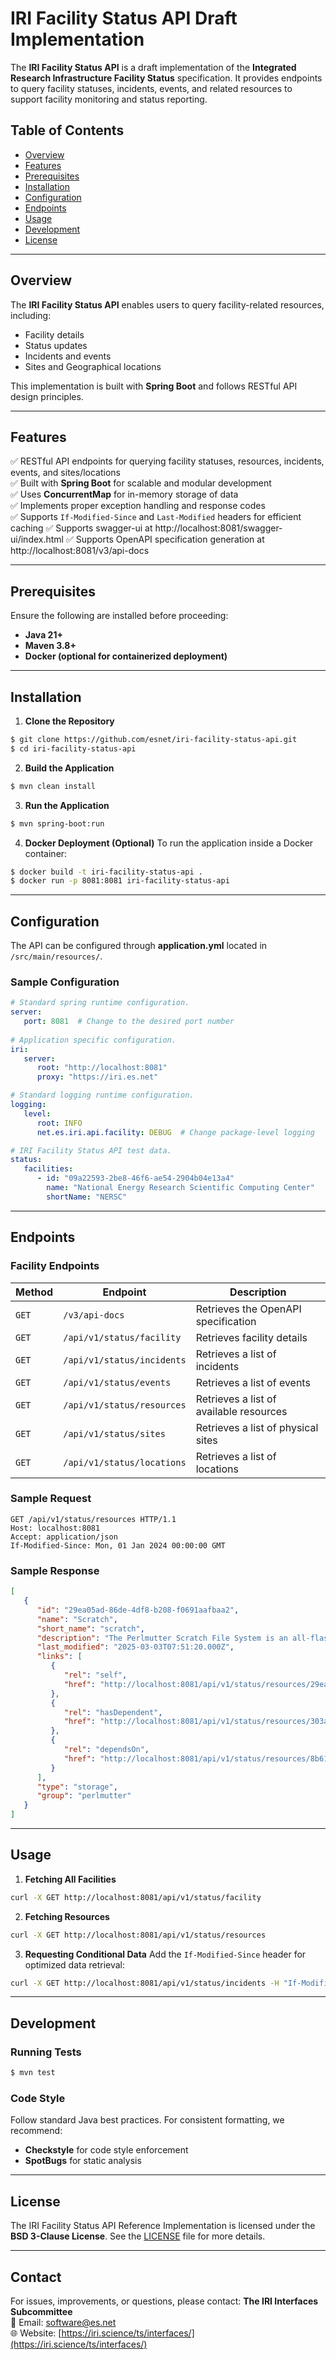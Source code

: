 # IRI Facility Status API Draft Implementation

The **IRI Facility Status API** is a draft implementation of the **Integrated Research Infrastructure Facility Status** specification. It provides endpoints to query facility statuses, incidents, events, and related resources to support facility monitoring and status reporting.

## Table of Contents
- [Overview](#overview)
- [Features](#features)
- [Prerequisites](#prerequisites)
- [Installation](#installation)
- [Configuration](#configuration)
- [Endpoints](#endpoints)
- [Usage](#usage)
- [Development](#development)
- [License](#license)

---

## Overview
The **IRI Facility Status API** enables users to query facility-related resources, including:
- Facility details
- Status updates
- Incidents and events
- Sites and Geographical locations

This implementation is built with **Spring Boot** and follows RESTful API design principles.

---

## Features
✅ RESTful API endpoints for querying facility statuses, resources, incidents, events, and sites/locations  
✅ Built with **Spring Boot** for scalable and modular development  
✅ Uses **ConcurrentMap** for in-memory storage of data  
✅ Implements proper exception handling and response codes  
✅ Supports `If-Modified-Since` and `Last-Modified` headers for efficient caching
✅ Supports swagger-ui at http://localhost:8081/swagger-ui/index.html
✅ Supports OpenAPI specification generation at http://localhost:8081/v3/api-docs

---

## Prerequisites
Ensure the following are installed before proceeding:
- **Java 21+**
- **Maven 3.8+**
- **Docker (optional for containerized deployment)**

---

## Installation

1. **Clone the Repository**
```sh
$ git clone https://github.com/esnet/iri-facility-status-api.git
$ cd iri-facility-status-api
```

2. **Build the Application**
```sh
$ mvn clean install
```

3. **Run the Application**
```sh
$ mvn spring-boot:run
```

4. **Docker Deployment (Optional)**
   To run the application inside a Docker container:
```sh
$ docker build -t iri-facility-status-api .
$ docker run -p 8081:8081 iri-facility-status-api

```

---

## Configuration
The API can be configured through **application.yml** located in `/src/main/resources/`.

### Sample Configuration
```yaml
# Standard spring runtime configuration.
server:
   port: 8081  # Change to the desired port number
   
# Application specific configuration.
iri:
   server:
      root: "http://localhost:8081"
      proxy: "https://iri.es.net"

# Standard logging runtime configuration.
logging:
   level:
      root: INFO
      net.es.iri.api.facility: DEBUG  # Change package-level logging

# IRI Facility Status API test data.
status:
   facilities:
      - id: "09a22593-2be8-46f6-ae54-2904b04e13a4"
        name: "National Energy Research Scientific Computing Center"
        shortName: "NERSC"
```

---

## Endpoints
### **Facility Endpoints**
| Method  | Endpoint                   | Description                             |
|---------|----------------------------|-----------------------------------------|
| `GET`   | `/v3/api-docs`             | Retrieves the OpenAPI specification     |
| `GET`   | `/api/v1/status/facility`  | Retrieves facility details              |
| `GET`   | `/api/v1/status/incidents` | Retrieves a list of incidents           |
| `GET`   | `/api/v1/status/events`    | Retrieves a list of events              |
| `GET`   | `/api/v1/status/resources` | Retrieves a list of available resources |
| `GET`   | `/api/v1/status/sites`     | Retrieves a list of physical sites      |
| `GET`   | `/api/v1/status/locations` | Retrieves a list of locations           |

### **Sample Request**
```http
GET /api/v1/status/resources HTTP/1.1
Host: localhost:8081
Accept: application/json
If-Modified-Since: Mon, 01 Jan 2024 00:00:00 GMT
```

### **Sample Response**
```json
[
   {
      "id": "29ea05ad-86de-4df8-b208-f0691aafbaa2",
      "name": "Scratch",
      "short_name": "scratch",
      "description": "The Perlmutter Scratch File System is an all-flash file system.",
      "last_modified": "2025-03-03T07:51:20.000Z",
      "links": [
         {
            "rel": "self",
            "href": "http://localhost:8081/api/v1/status/resources/29ea05ad-86de-4df8-b208-f0691aafbaa2"
         },
         {
            "rel": "hasDependent",
            "href": "http://localhost:8081/api/v1/status/resources/303a692d-c52b-47f0-8699-045f962650e2"
         },
         {
            "rel": "dependsOn",
            "href": "http://localhost:8081/api/v1/status/resources/8b61b346-b53c-4a8e-83b4-776eaa14cc67"
         }
      ],
      "type": "storage",
      "group": "perlmutter"
   }
]
```

---

## Usage

1. **Fetching All Facilities**
```sh
curl -X GET http://localhost:8081/api/v1/status/facility
```

2. **Fetching Resources**
```sh
curl -X GET http://localhost:8081/api/v1/status/resources
```

3. **Requesting Conditional Data**
   Add the `If-Modified-Since` header for optimized data retrieval:
```sh
curl -X GET http://localhost:8081/api/v1/status/incidents -H "If-Modified-Since: Mon, 01 Jan 2024 00:00:00 GMT"
```

---

## Development
### Running Tests
```sh
$ mvn test
```

### Code Style
Follow standard Java best practices. For consistent formatting, we recommend:
- **Checkstyle** for code style enforcement
- **SpotBugs** for static analysis

---

## License
The IRI Facility Status API Reference Implementation is licensed under the **BSD 3-Clause License**. See the [LICENSE](LICENSE) file for more details.

---

## Contact
For issues, improvements, or questions, please contact:
**The IRI Interfaces Subcommittee**  
📧 Email: [software@es.net](mailto:software@es.net)  
🌐 Website: [https://iri.science/ts/interfaces/](https://iri.science/ts/interfaces/)

